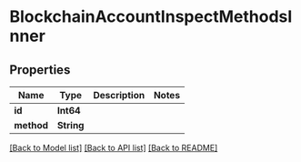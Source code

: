 # BlockchainAccountInspectMethodsInner

## Properties
Name | Type | Description | Notes
------------ | ------------- | ------------- | -------------
**id** | **Int64** |  | 
**method** | **String** |  | 

[[Back to Model list]](../README.md#documentation-for-models) [[Back to API list]](../README.md#documentation-for-api-endpoints) [[Back to README]](../README.md)


